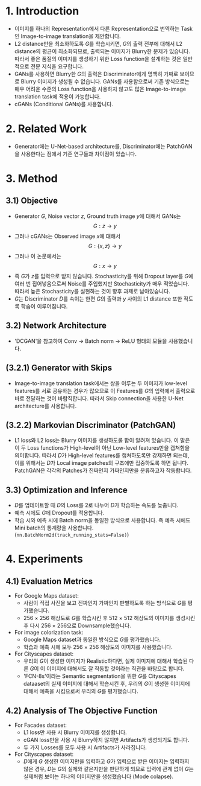 # 1. Introduction
- 이미지를 하나의 Representation에서 다른 Representation으로 번역하는 Task인 Image-to-image translation을 제안합니다.
- L2 distance만을 최소화하도록 $G$를 학습시키면, $G$의 출력 전부에 대해서 L2 distance의 평균이 최소화되므로, 출력되는 이미지가 Blurry한 문제가 있습니다. 따라서 좋은 품질의 이미지를 생성하기 위한 Loss function을 설계하는 것은 일반적으로 전문 지식을 요구합니다.
- GANs를 사용하면 Blurry한 $G$의 출력은 Discriminator에게 명백히 가짜로 보이므로 Blurry 이미지가 생성될 수 없습니다. GANs를 사용함으로써 기존 방식으로는 매우 어려운 수준의 Loss function을 사용하지 않고도 많은 Image-to-image translation task에 적용이 가능합니다.
- cGANs (Conditional GANs)를 사용합니다.

# 2. Related Work
- Generator에는 U-Net-based architecture를, Discriminator에는 PatchGAN을 사용한다는 점에서 기존 연구들과 차이점이 있습니다.

# 3. Method
## 3.1) Objective
- Generator $G$, Noise vector $z$, Ground truth image $y$에 대해서 GANs는
$$G: z \rightarrow y$$
- 그러나 cGANs는 Observed image $x$에 대해서
$$G: \{x, z\} \rightarrow y$$
- 그러나 이 논문에서는
$$G: x \rightarrow y$$
- 즉 $G$가 $z$를 입력으로 받지 않습니다. Stochasticity를 위해 Dropout layer를 $G$에 여러 번 집어넣음으로써 Noise를 주입했지만 Stochasticity가 매우 적었습니다. 따라서 높은 Stochasticity를 실현하는 것이 향후 과제로 남아있습니다.
- $G$는 Discriminator $D$를 속이는 한편 $G$의 출력과 $y$ 사이의 L1 distance 또한 작도록 학습이 이루어집니다.
## 3.2) Network Architecture
- 'DCGAN'을 참고하여 Conv → Batch norm → ReLU 형태의 모듈을 사용했습니다.
## (3.2.1) Generator with Skips
- Image-to-image translation task에서는 쌍을 이루는 두 이미지가 low-level features를 서로 공유하는 경우가 많으므로 이 Features를 $G$의 입력에서 출력으로 바로 전달하는 것이 바람직합니다. 따라서 Skip connection을 사용한 U-Net architecture를 사용합니다.
## (3.2.2) Markovian Discriminator (PatchGAN)
- L1 loss와 L2 loss는 Blurry 이미지를 생성하도롥 함이 알려져 있습니다. 이 말은 이 두 Loss functions가 High-level이 아닌 Low-level features만을 캡쳐함을 의미합니다. 따라서 $D$가 High-level features를 캡쳐하도록만 강제하면 되는데, 이를 위해서는 $D$가 Local image patches의 구조에만 집중하도록 하면 됩니다. PatchGAN은 각각의 Patches가 진짜인지 가짜인지만을 분류하고자 작동합니다.
## 3.3) Optimization and Inference
- $D$를 업데이트할 때 $D$의 Loss를 2로 나누어 $D$가 학습하는 속도를 늦춥니다.
- 예측 시에도 $G$에 Dropout를 적용합니다.
- 학습 시와 예측 시에 Batch norm을 동일한 방식으로 사용합니다. 즉 예측 시에도 Mini batch의 통계량을 사용합니다. (`nn.BatchNorm2d(track_running_stats=False)`)

# 4. Experiments
## 4.1) Evaluation Metrics
- For Google Maps dataset:
    - 사람이 직접 사진을 보고 진짜인지 가짜인지 판별하도록 하는 방식으로 $G$를 평가했습니다.
    - 256 × 256 해상도로 $G$를 학습시킨 후 512 × 512 해상도의 이미지를 생성시킨 후 다시 256 × 256으로 Downsample했습니다.
- For image colorization task:
    - Google Maps dataset과 동일한 방식으로 $G$를 평가했습니다.
    - 학습과 예측 시에 모두 256 × 256 해상도의 이미지를 사용했습니다.
- For Cityscapes dataset:
    - 우리의 $G$이 생성한 이미지가 Realistic하다면, 실제 이미지에 대해서 학습된 다른 $G$이 이 이미지에 대해서도 잘 작동할 것이라는 직관을 바탕으로 합니다.
    - 'FCN-8s'이라는 Semantic segmentation을 위한 $G$를 Cityscapes dataaset의 실제 이미지에 대해서 학습시킨 후, 우리의 $G$이 생성한 이미지에 대해서 예측을 시킴으로써 우리의 $G$를 평가했습니다.
## 4.2) Analysis of The Objective Function
- For Facades dataset:
    - L1 loss만 사용 시 Blurry 이미지를 생성합니다.
    - cGAN loss만을 사용 시 Blurry하지 않지만 Artifacts가 생성되기도 합니다.
    - 두 가지 Losses를 모두 사용 시 Artifacts가 사라집니다.
- For Cityscapes dataset:
    - $D$에게 $G$ 생성한 이미지만을 입력하고 $G$가 입력으로 받은 이미지는 입력하지 않은 경우, $D$는 $G$의 실제와 같은지만을 판단하게 되므로 입력에 관계 없이 $G$는 실제처럼 보이는 하나의 이미지만을 생성했습니다 (Mode colapse).
